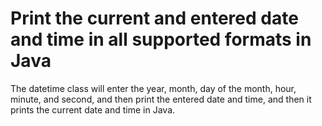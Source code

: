 # Print the current and entered date and time in all supported formats in Java

The datetime class will enter the year, month, day of the month, hour, minute, and second, and then print the entered
date and time, and then it prints the current date and time in Java.
